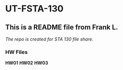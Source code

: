 # UT-FSTA-130
## This is a README file from Frank L.
*The repo is created for STA 130 file share.*
### HW Files
**HW01**
**HW02**
**HW03**
